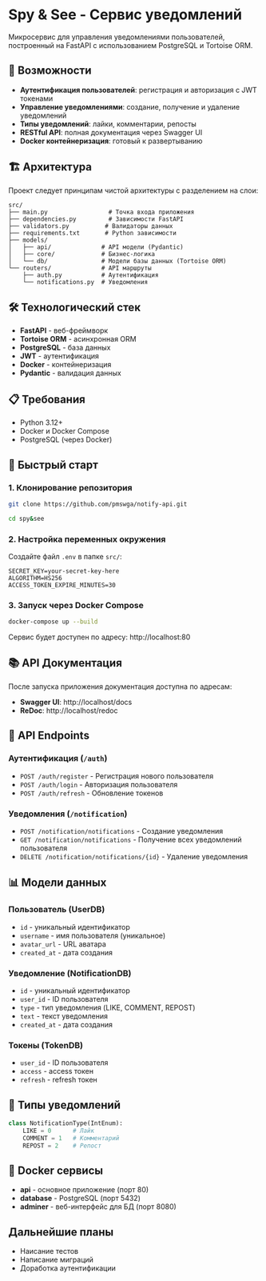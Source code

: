 # Spy & See - Сервис уведомлений

Микросервис для управления уведомлениями пользователей, построенный на FastAPI с использованием PostgreSQL и Tortoise ORM.

## 🚀 Возможности

- **Аутентификация пользователей**: регистрация и авторизация с JWT токенами
- **Управление уведомлениями**: создание, получение и удаление уведомлений
- **Типы уведомлений**: лайки, комментарии, репосты
- **RESTful API**: полная документация через Swagger UI
- **Docker контейнеризация**: готовый к развертыванию

## 🏗️ Архитектура

Проект следует принципам чистой архитектуры с разделением на слои:

```
src/
├── main.py                 # Точка входа приложения
├── dependencies.py         # Зависимости FastAPI
├── validators.py          # Валидаторы данных
├── requirements.txt       # Python зависимости
├── models/
│   ├── api/              # API модели (Pydantic)
│   ├── core/             # Бизнес-логика
│   └── db/               # Модели базы данных (Tortoise ORM)
└── routers/              # API маршруты
    ├── auth.py           # Аутентификация
    └── notifications.py  # Уведомления
```

## 🛠️ Технологический стек

- **FastAPI** - веб-фреймворк
- **Tortoise ORM** - асинхронная ORM
- **PostgreSQL** - база данных
- **JWT** - аутентификация
- **Docker** - контейнеризация
- **Pydantic** - валидация данных

## 📋 Требования

- Python 3.12+
- Docker и Docker Compose
- PostgreSQL (через Docker)

## 🚀 Быстрый старт

### 1. Клонирование репозитория

```bash
git clone https://github.com/pmswga/notify-api.git
```

```bash
cd spy&see
```

### 2. Настройка переменных окружения

Создайте файл `.env` в папке `src/`:

```env
SECRET_KEY=your-secret-key-here
ALGORITHM=HS256
ACCESS_TOKEN_EXPIRE_MINUTES=30
```

### 3. Запуск через Docker Compose

```bash
docker-compose up --build
```

Сервис будет доступен по адресу: http://localhost:80

## 📚 API Документация

После запуска приложения документация доступна по адресам:

- **Swagger UI**: http://localhost/docs
- **ReDoc**: http://localhost/redoc

## 🔐 API Endpoints

### Аутентификация (`/auth`)

- `POST /auth/register` - Регистрация нового пользователя
- `POST /auth/login` - Авторизация пользователя
- `POST /auth/refresh` - Обновление токенов

### Уведомления (`/notification`)

- `POST /notification/notifications` - Создание уведомления
- `GET /notification/notifications` - Получение всех уведомлений пользователя
- `DELETE /notification/notifications/{id}` - Удаление уведомления

## 📊 Модели данных

### Пользователь (UserDB)
- `id` - уникальный идентификатор
- `username` - имя пользователя (уникальное)
- `avatar_url` - URL аватара
- `created_at` - дата создания

### Уведомление (NotificationDB)
- `id` - уникальный идентификатор
- `user_id` - ID пользователя
- `type` - тип уведомления (LIKE, COMMENT, REPOST)
- `text` - текст уведомления
- `created_at` - дата создания

### Токены (TokenDB)
- `user_id` - ID пользователя
- `access` - access токен
- `refresh` - refresh токен

## 🔧 Типы уведомлений

```python
class NotificationType(IntEnum):
    LIKE = 0      # Лайк
    COMMENT = 1   # Комментарий
    REPOST = 2    # Репост
```

## 🐳 Docker сервисы

- **api** - основное приложение (порт 80)
- **database** - PostgreSQL (порт 5432)
- **adminer** - веб-интерфейс для БД (порт 8080)

## Дальнейшие планы

- Наисание тестов
- Написание миграций
- Доработка аутентификации
